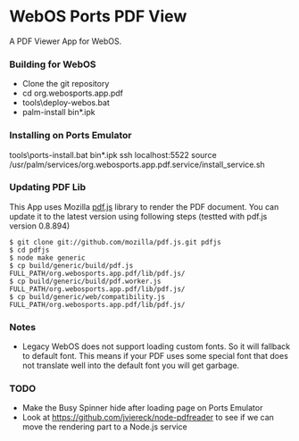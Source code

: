 WebOS Ports PDF View
====================

A PDF Viewer App for WebOS.

### Building for WebOS

- Clone the git repository
- cd org.webosports.app.pdf
- tools\deploy-webos.bat
- palm-install bin\*.ipk


### Installing on Ports Emulator

tools\ports-install.bat bin\*.ipk
ssh localhost:5522
source /usr/palm/services/org.webosports.app.pdf.service/install_service.sh


### Updating PDF Lib

This App uses Mozilla [pdf.js](https://github.com/mozilla/pdf.js) library to render the PDF document. You can update it to the latest version using following steps (testted with pdf.js version 0.8.894)

    $ git clone git://github.com/mozilla/pdf.js.git pdfjs
    $ cd pdfjs
    $ node make generic
    $ cp build/generic/build/pdf.js FULL_PATH/org.webosports.app.pdf/lib/pdf.js/
    $ cp build/generic/build/pdf.worker.js FULL_PATH/org.webosports.app.pdf/lib/pdf.js/
    $ cp build/generic/web/compatibility.js FULL_PATH/org.webosports.app.pdf/lib/pdf.js/

### Notes

- Legacy WebOS does not support loading custom fonts. So it will fallback to default font. This means if your PDF uses some special font that does not translate well into the default font you will get garbage.
 	
### TODO

- Make the Busy Spinner hide after loading page on Ports Emulator
- Look at https://github.com/jviereck/node-pdfreader to see if we can move the rendering part to a Node.js service


